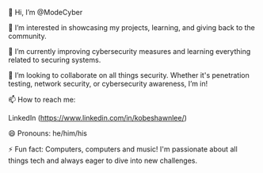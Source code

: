👋 Hi, I’m @ModeCyber

👀 I’m interested in showcasing my projects, learning, and giving back to the community.

🌱 I’m currently improving cybersecurity measures and learning everything related to securing systems.

💞️ I’m looking to collaborate on all things security. Whether it's penetration testing, network security, or cybersecurity awareness, I’m in!

📫 How to reach me:

LinkedIn
(https://www.linkedin.com/in/kobeshawnlee/)

😄 Pronouns: he/him/his

⚡ Fun fact: Computers, computers and music! I'm passionate about all things tech and always eager to dive into new challenges.



<!---
ModeCyber/ModeCyber is a ✨ special ✨ repository because its `README.md` (this file) appears on your GitHub profile.
You can click the Preview link to take a look at your changes.
--->
